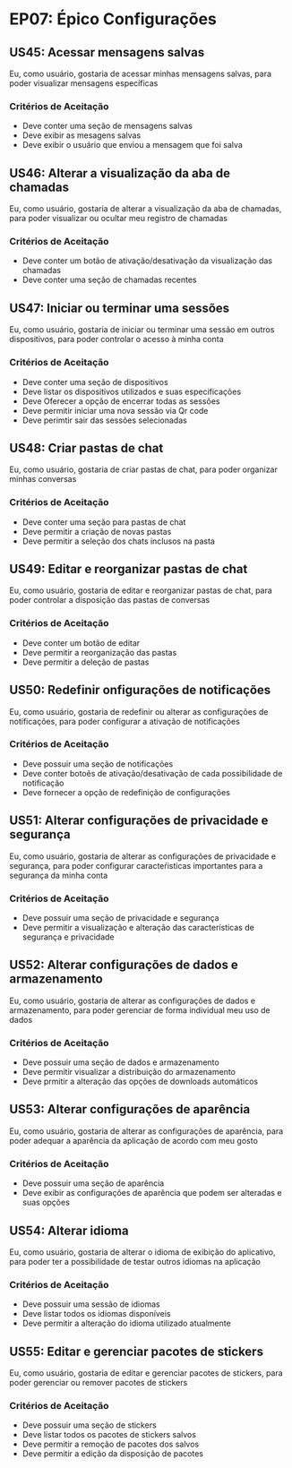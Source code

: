 # EP07: Épico Configurações

## US45: Acessar mensagens salvas
Eu, como usuário, gostaria de acessar minhas mensagens salvas, para poder visualizar mensagens específicas
    
### Critérios de Aceitação
- Deve conter uma seção de mensagens salvas
- Deve exibir as mesagens salvas 
- Deve exibir o usuário que enviou a mensagem que foi salva

## US46: Alterar a visualização da aba de chamadas
Eu, como usuário, gostaria de alterar a visualização da aba de chamadas, para poder visualizar ou ocultar meu registro de chamadas 
    
### Critérios de Aceitação
- Deve conter um botão de ativação/desativação da visualização das chamadas
- Deve conter uma seção de chamadas recentes

## US47: Iniciar ou terminar uma sessões
Eu, como usuário, gostaria de iniciar ou terminar uma sessão em outros dispositivos, para poder controlar o acesso à minha conta
    
### Critérios de Aceitação
- Deve conter uma seção de dispositivos
- Deve listar os dispositivos utilizados e suas especificações
- Deve Oferecer a opção de encerrar todas as sessões
- Deve permitir iniciar uma nova sessão via Qr code
- Deve perimtir sair das sessões selecionadas 

## US48: Criar pastas de chat 
Eu, como usuário, gostaria de criar pastas de chat, para poder organizar minhas conversas 
    
### Critérios de Aceitação
- Deve conter uma seção para pastas de chat
- Deve permitir a criação de novas pastas  
- Deve permitir a seleção dos chats inclusos na pasta

## US49: Editar e reorganizar pastas de chat
Eu, como usuário, gostaria de editar e reorganizar pastas de chat, para poder controlar a disposição das pastas de conversas
    
### Critérios de Aceitação
- Deve conter um botão de editar
- Deve permitir a reorganização das pastas
- Deve permitir a deleção de pastas

## US50: Redefinir onfigurações de notificações
Eu, como usuário, gostaria de redefinir ou alterar as configurações de notificações, para poder configurar a ativação de notificações
    
### Critérios de Aceitação
- Deve possuir uma seção de notificações
- Deve conter botoẽs de ativação/desativação de cada possibilidade de notificação
- Deve fornecer a opção de redefinição de configurações

## US51: Alterar configurações de privacidade e segurança
Eu, como usuário, gostaria de alterar as configurações de privacidade e segurança, para poder configurar caracteŕisticas importantes para a segurança da minha conta 
    
### Critérios de Aceitação
- Deve possuir uma seção de privacidade e segurança
- Deve permitir a visualização e alteração das características de segurança e privacidade

## US52: Alterar configurações de dados e armazenamento
Eu, como usuário, gostaria de alterar as configurações de dados e armazenamento, para poder gerenciar de forma individual meu uso de dados
    
### Critérios de Aceitação
- Deve possuir uma seção de dados e armazenamento
- Deve permitir visualizar a distribuição do armazenamento
- Deve prmitir a alteração das opções de downloads automáticos

## US53: Alterar configurações de aparência  
Eu, como usuário, gostaria de alterar as configurações de aparência, para poder adequar a aparência da aplicação de acordo com meu gosto
    
### Critérios de Aceitação
- Deve possuir uma seção de aparência
- Deve exibir as configurações de aparência que podem ser alteradas e suas opções

## US54:  Alterar idioma  
Eu, como usuário, gostaria de alterar o idioma de exibição do aplicativo, para poder ter a possibilidade de testar outros idiomas na aplicação 
    
### Critérios de Aceitação
- Deve possuir uma sessão de idiomas
- Deve listar todos os idiomas disponíveis
- Deve permitir a alteração do idioma utilizado atualmente

## US55: Editar e gerenciar pacotes de stickers
Eu, como usuário, gostaria de editar e gerenciar pacotes de stickers, para poder gerenciar ou remover pacotes de stickers
    
### Critérios de Aceitação
- Deve possuir uma seção de stickers
- Deve listar todos os pacotes de stickers salvos
- Deve permitir a remoção de pacotes dos salvos
- Deve permitir a edição da disposição de pacotes 
